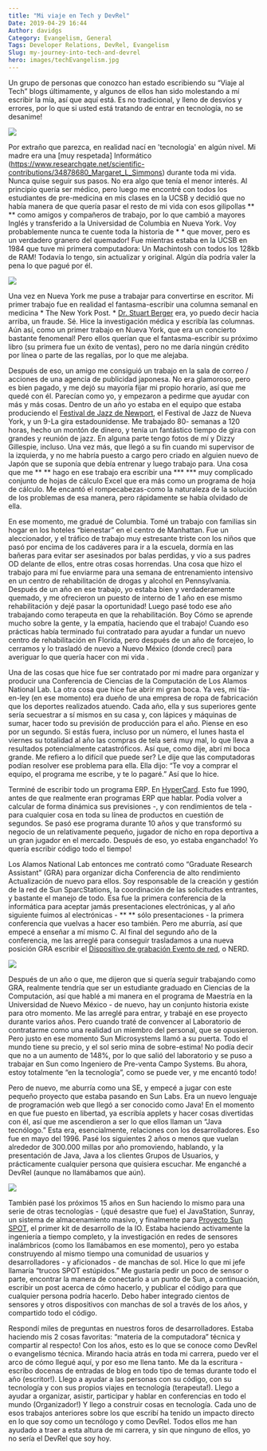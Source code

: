 ```yaml
---
title: "Mi viaje en Tech y DevRel"
Date: 2019-04-29 16:44
Author: davidgs
Category: Evangelism, General
Tags: Developer Relations, DevRel, Evangelism
Slug: my-journey-into-tech-and-devrel
hero: images/techEvangelism.jpg
---
```


Un grupo de personas que conozco han estado escribiendo su “Viaje al Tech” blogs últimamente, y algunos de ellos han sido molestando a mí escribir la mía, así que aquí está. Es no tradicional, y lleno de desvíos y errores, por lo que si usted está tratando de entrar en tecnología, no se desanime!

![](https://media.giphy.com/media/l0MYGeMQjSqhQ3UaI/giphy.gif)

Por extraño que parezca, en realidad nací en 'tecnología' en algún nivel. Mi madre era una [muy respetada] Informático (https://www.researchgate.net/scientific-contributions/34878680_Margaret_L_Simmons) durante toda mi vida. Nunca quise seguir sus pasos. No era algo que tenía el menor interés. Al principio quería ser médico, pero luego me encontré con todos los estudiantes de pre-medicina en mis clases en la UCSB y decidió que no había manera de que quería pasar el resto de mi vida con esos gilipollas ** ** como amigos y compañeros de trabajo, por lo que cambió a mayores Inglés y transferido a la Universidad de Columbia en Nueva York. Voy probablemente nunca te cuente toda la historia de * * que mover, pero es un verdadero granero del quemador! Fue mientras estaba en la UCSB en 1984 que tuve mi primera computadora: Un Machintosh con todos los 128kb de RAM! Todavía lo tengo, sin actualizar y original. Algún día podría valer la pena lo que pagué por él.

![](https://media.giphy.com/media/GoYG4cCQ21z9K/giphy.gif)

Una vez en Nueva York me puse a trabajar para convertirse en escritor. Mi primer trabajo fue en realidad el fantasma-escribir una columna semanal en medicina * The New York Post. * [Dr. Stuart Berger](https://www.independent.co.uk/life-style/dr-stuart-m-berger-was-thin-rich-and-famous-his-business-diet-and-staying-younger-longer-he-died-1430928.html) era, yo puedo decir hacia arriba, un fraude. Sé. Hice la investigación médica y escribía las columnas. Aún así, como un primer trabajo en Nueva York, que era un concierto bastante fenomenal! Pero ellos querían que el fantasma-escribir su próximo libro (su primera fue un éxito de ventas), pero no me daría ningún crédito por línea o parte de las regalías, por lo que me alejaba.

Después de eso, un amigo me consiguió un trabajo en la sala de correo / acciones de una agencia de publicidad japonesa. No era glamoroso, pero es bien pagado, y me dejó su mayoría fijar mi propio horario, así que me quedé con él. Parecían como yo, y empezaron a pedirme que ayudar con más y más cosas. Dentro de un año yo estaba en el equipo que estaba produciendo el [Festival de Jazz de Newport](https://www.apassion4jazz.net/jvc.html), el Festival de Jazz de Nueva York, y un 9-La gira estadounidense. Me trabajado 80- semanas a 120 horas, hecho un montón de dinero, y tenía un fantástico tiempo de gira con grandes y reunión de jazz. En alguna parte tengo fotos de mí y Dizzy Gillespie, incluso. Una vez más, que llegó a su fin cuando mi supervisor de la izquierda, y no me habría puesto a cargo pero criado en alguien nuevo de Japón que se suponía que debía entrenar y luego trabajo para. Una cosa que me ** ** hago en ese trabajo era escribir una *** *** muy complicado conjunto de hojas de cálculo Excel que era más como un programa de hoja de cálculo. Me encantó el rompecabezas-como la naturaleza de la solución de los problemas de esa manera, pero rápidamente se había olvidado de ella.

En ese momento, me gradué de Columbia. Tomé un trabajo con familias sin hogar en los hoteles “bienestar” en el centro de Manhattan. Fue un aleccionador, y el tráfico de trabajo muy estresante triste con los niños que pasó por encima de los cadáveres para ir a la escuela, dormía en las bañeras para evitar ser asesinados por balas perdidas, y vio a sus padres OD delante de ellos, entre otras cosas horrendas. Una cosa que hizo el trabajo para mí fue enviarme para una semana de entrenamiento intensivo en un centro de rehabilitación de drogas y alcohol en Pennsylvania. Después de un año en ese trabajo, yo estaba bien y verdaderamente quemado, y me ofrecieron un puesto de interno de 1 año en ese mismo rehabilitación y dejé pasar la oportunidad! Luego pasé todo ese año trabajando como terapeuta en que la rehabilitación. Boy Cómo se aprende mucho sobre la gente, y la empatía, haciendo que el trabajo! Cuando eso prácticas había terminado fui contratado para ayudar a fundar un nuevo centro de rehabilitación en Florida, pero después de un año de forcejeo, lo cerramos y lo trasladó de nuevo a Nuevo México (donde crecí) para averiguar lo que quería hacer con mi vida .

Una de las cosas que hice fue ser contratado por mi madre para organizar y producir una Conferencia de Ciencias de la Computación de Los Alamos National Lab. La otra cosa que hice fue abrir mi gran boca. Ya ves, mi tía-en-ley (en ese momento) era dueño de una empresa de ropa de fabricación que los deportes realizados atuendo. Cada año, ella y sus superiores gente sería secuestrar a sí mismos en su casa y, con lápices y máquinas de sumar, hacer todo su previsión de producción para el año. Piense en eso por un segundo. Si estás fuera, incluso por un número, el lunes hasta el viernes su totalidad al año las compras de tela será muy mal, lo que lleva a resultados potencialmente catastróficos. Así que, como dije, abrí mi boca grande. Me refiero a lo difícil que puede ser? Le dije que las computadoras podían resolver ese problema para ella. Ella dijo: “Te voy a comprar el equipo, el programa me escribe, y te lo pagaré.” Así que lo hice.

Terminé de escribir todo un programa ERP. En [HyperCard](https://www.google.com/url?sa=t&rct=j&q=&esrc=s&source=web&cd=7&cad=rja&uact=8&ved=2ahUKEwjP1MOCjfbhAhWL11kKHSeADFAQFjAGegQIDhAY&url=https%3A%2F%2Fen.wikipedia.org%2Fwiki%2FHyperCard&usg=AOvVaw0bLdGCwp06Qe9Q8yv8VLHI). Esto fue 1990, antes de que realmente eran programas ERP que hablar. Podía volver a calcular de forma dinámica sus previsiones -, y con rendimientos de tela - para cualquier cosa en toda su línea de productos en cuestión de segundos. Se pasó ese programa durante 10 años y que transformó su negocio de un relativamente pequeño, jugador de nicho en ropa deportiva a un gran jugador en el mercado. Después de eso, yo estaba enganchado! Yo quería escribir código todo el tiempo!

Los Alamos National Lab entonces me contrató como “Graduate Research Assistant” (GRA) para organizar dicha Conferencia de alto rendimiento Actualización de nuevo para ellos. Soy responsable de la creación y gestión de la red de Sun SparcStations, la coordinación de las solicitudes entrantes, y bastante el manejo de todo. Esa fue la primera conferencia de la informática para aceptar jamás presentaciones electrónicas, y al año siguiente fuimos al electrónicas - ** ** sólo presentaciones - la primera conferencia que vuelvas a hacer eso también. Pero me aburría, así que empecé a enseñar a mí mismo C. Al final del segundo año de la conferencia, me las arreglé para conseguir trasladamos a una nueva posición GRA escribir el [Dispositivo de grabación Evento de red](https://ieeexplore.ieee.org/document/390643/authors#authors), o NERD.

![](https://media.giphy.com/media/yODVOeMxWBwBO/giphy.gif)

Después de un año o que, me dijeron que si quería seguir trabajando como GRA, realmente tendría que ser un estudiante graduado en Ciencias de la Computación, así que hablé a mi manera en el programa de Maestría en la Universidad de Nuevo México - de nuevo, hay un conjunto historia existe para otro momento. Me las arreglé para entrar, y trabajé en ese proyecto durante varios años. Pero cuando traté de convencer al Laboratorio de contratarme como una realidad un miembro del personal, que se opusieron. Pero justo en ese momento Sun Microsystems llamó a su puerta. Todo el mundo tiene su precio, y el sol serio mina de sobre-estima! No podía decir que no a un aumento de 148%, por lo que salió del laboratorio y se puso a trabajar en Sun como Ingeniero de Pre-venta Campo Systems. Bu ahora, estoy totalmente “en la tecnología”, como se puede ver, y me encantó todo!

Pero de nuevo, me aburría como una SE, y empecé a jugar con este pequeño proyecto que estaba pasando en Sun Labs. Era un nuevo lenguaje de programación web que llegó a ser conocido como Java! En el momento en que fue puesto en libertad, ya escribía applets y hacer cosas divertidas con él, así que me ascendieron a ser lo que ellos llaman un “Java tecnólogo.” Esta era, esencialmente, relaciones con los desarrolladores. Eso fue en mayo del 1996. Pasé los siguientes 2 años o menos que vuelan alrededor de 300.000 millas por año promoviendo, hablando, y la presentación de Java, Java a los clientes Grupos de Usuarios, y prácticamente cualquier persona que quisiera escuchar. Me enganché a DevRel (aunque no llamábamos que aún).

![](https://media.giphy.com/media/k1ivKz9Odrm92/giphy.gif)

También pasé los próximos 15 años en Sun haciendo lo mismo para una serie de otras tecnologías - (¡qué desastre que fue) el JavaStation, Sunray, un sistema de almacenamiento masivo, y finalmente para [Proyecto Sun SPOT](http://sunspotdev.org/), el primer kit de desarrollo de la IO. Estaba haciendo activamente la ingeniería a tiempo completo, y la investigación en redes de sensores inalámbricos (como los llamábamos en ese momento), pero yo estaba construyendo al mismo tiempo una comunidad de usuarios y desarrolladores - y aficionados - de manchas de sol. Hice lo que mi jefe llamaría “trucos SPOT estúpidos.” Me gustaría pedir un poco de sensor o parte, encontrar la manera de conectarlo a un punto de Sun, a continuación, escribir un post acerca de cómo hacerlo, y publicar el código para que cualquier persona podría hacerlo. Debo haber integrado cientos de sensores y otros dispositivos con manchas de sol a través de los años, y compartido todo el código.

Respondí miles de preguntas en nuestros foros de desarrolladores. Estaba haciendo mis 2 cosas favoritas: “materia de la computadora” técnica y compartir al respecto! Con los años, esto es lo que se conoce como DevRel o evangelismo técnica. Mirando hacia atrás en toda mi carrera, puedo ver el arco de cómo llegué aquí, y por eso me llena tanto. Me da la escritura - escribo docenas de entradas de blog en todo tipo de temas durante todo el año (escritor!). Llego a ayudar a las personas con su código, con su tecnología y con sus propios viajes en tecnología (terapeuta!). Llego a ayudar a organizar, asistir, participar y hablar en conferencias en todo el mundo (Organizador!) Y llego a construir cosas en tecnología. Cada uno de esos trabajos anteriores sobre los que escribí ha tenido un impacto directo en lo que soy como un tecnólogo y como DevRel. Todos ellos me han ayudado a traer a esta altura de mi carrera, y sin que ninguno de ellos, yo no sería el DevRel que soy hoy.

